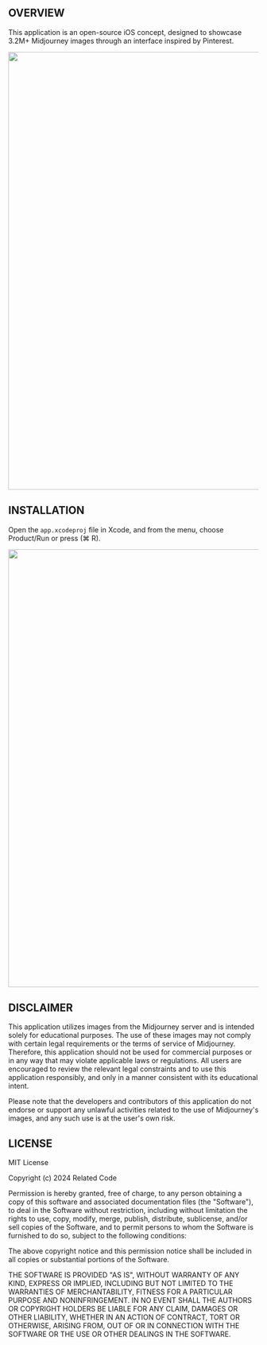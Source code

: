 ## OVERVIEW

This application is an open-source iOS concept, designed to showcase 3.2M+ Midjourney images through an interface inspired by Pinterest.

<img src="https://rel.codes/midjourney/01.png" width="880">

## INSTALLATION

Open the `app.xcodeproj` file in Xcode, and from the menu, choose Product/Run or press (⌘ R).

<img src="https://rel.codes/midjourney/02.png" width="880">

## DISCLAIMER

This application utilizes images from the Midjourney server and is intended solely for educational purposes. The use of these images may not comply with certain legal requirements or the terms of service of Midjourney. Therefore, this application should not be used for commercial purposes or in any way that may violate applicable laws or regulations. All users are encouraged to review the relevant legal constraints and to use this application responsibly, and only in a manner consistent with its educational intent.

Please note that the developers and contributors of this application do not endorse or support any unlawful activities related to the use of Midjourney's images, and any such use is at the user's own risk.

## LICENSE

MIT License

Copyright (c) 2024 Related Code

Permission is hereby granted, free of charge, to any person obtaining a copy
of this software and associated documentation files (the "Software"), to deal
in the Software without restriction, including without limitation the rights
to use, copy, modify, merge, publish, distribute, sublicense, and/or sell
copies of the Software, and to permit persons to whom the Software is
furnished to do so, subject to the following conditions:

The above copyright notice and this permission notice shall be included in all
copies or substantial portions of the Software.

THE SOFTWARE IS PROVIDED "AS IS", WITHOUT WARRANTY OF ANY KIND, EXPRESS OR
IMPLIED, INCLUDING BUT NOT LIMITED TO THE WARRANTIES OF MERCHANTABILITY,
FITNESS FOR A PARTICULAR PURPOSE AND NONINFRINGEMENT. IN NO EVENT SHALL THE
AUTHORS OR COPYRIGHT HOLDERS BE LIABLE FOR ANY CLAIM, DAMAGES OR OTHER
LIABILITY, WHETHER IN AN ACTION OF CONTRACT, TORT OR OTHERWISE, ARISING FROM,
OUT OF OR IN CONNECTION WITH THE SOFTWARE OR THE USE OR OTHER DEALINGS IN THE
SOFTWARE.
